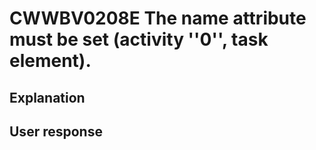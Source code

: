 # CWWBV0208E The name attribute must be set (activity ''0'', task element).

## Explanation

## User response